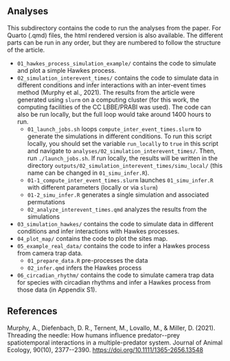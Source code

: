 ## Analyses

This subdirectory contains the code to run the analyses from the paper. For Quarto (.qmd) files, the html rendered version is also available. The different parts can be run in any order, but they are numbered to follow the structure of the article.

-   `01_hawkes_process_simulation_example/` contains the code to simulate and plot a simple Hawkes process.
-   `02_simulation_interevent_times/` contains the code to simulate data in different conditions and infer interactions with an inter-event times method (Murphy et al., 2021). The results from the article were generated using `slurm` on a computing cluster (for this work, the computing facilities of the CC LBBE/PRABI was used). The code can also be run locally, but the full loop would take around 1400 hours to run.
    -   `01_launch_jobs.sh` loops `compute_inter_event_times.slurm` to generate the simulations in different conditions. To run this script locally, you should set the variable `run_locally` to `true` in this script and navigate to `analyses/02_simulation_interevent_times/`. Then, run `./launch_jobs.sh`. If run locally, the results will be written in the directory `outputs/02_simulation_interevent_times/simu_local/` (this name can be changed in `01_simu_infer.R`).
    -   `01-1_compute_inter_event_times.slurm` launches `01_simu_infer.R` with different parameters (locally or via `slurm`)
    -   `01-2_simu_infer.R` generates a single simulation and associated permutations
    -   `02_analyze_interevent_times.qmd` analyzes the results from the simulations
-   `03_simulation_hawkes/` contains the code to simulate data in different conditions and infer interactions with Hawkes processes.
-   `04_plot_map/` contains the code to plot the sites map.
-   `05_example_real_data/` contains the code to infer a Hawkes process from camera trap data.
    -   `01_prepare_data.R` pre-processes the data
    -   `02_infer.qmd` infers the Hawkes process
-   `06_circadian_rhythm/` contains the code to simulate camera trap data for species with circadian rhythms and infer a Hawkes process from those data (in Appendix S1).

## References

Murphy, A., Diefenbach, D. R., Ternent, M., Lovallo, M., & Miller, D. (2021). Threading the needle: How humans influence predator--prey spatiotemporal interactions in a multiple-predator system. Journal of Animal Ecology, 90(10), 2377--2390. <https://doi.org/10.1111/1365-2656.13548>
